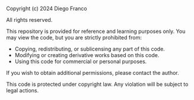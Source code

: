 Copyright (c) 2024 Diego Franco

All rights reserved.

This repository is provided for reference and learning purposes only. You may view the code, but you are strictly prohibited from:

- Copying, redistributing, or sublicensing any part of this code.
- Modifying or creating derivative works based on this code.
- Using this code for commercial or personal purposes.

If you wish to obtain additional permissions, please contact the author.

This code is protected under copyright law. Any violation will be subject to legal actions.
